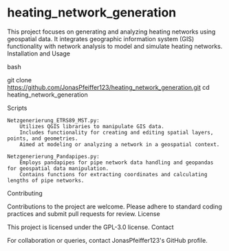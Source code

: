 # heating_network_generation

This project focuses on generating and analyzing heating networks using geospatial data. It integrates geographic information system (GIS) functionality with network analysis to model and simulate heating networks.
Installation and Usage

bash

git clone https://github.com/JonasPfeiffer123/heating_network_generation.git
cd heating_network_generation

Scripts

    Netzgenerierung_ETRS89_MST.py:
        Utilizes QGIS libraries to manipulate GIS data.
        Includes functionality for creating and editing spatial layers, points, and geometries.
        Aimed at modeling or analyzing a network in a geospatial context.

    Netzgenerierung_Pandapipes.py:
        Employs pandapipes for pipe network data handling and geopandas for geospatial data manipulation.
        Contains functions for extracting coordinates and calculating lengths of pipe networks.

Contributing

Contributions to the project are welcome. Please adhere to standard coding practices and submit pull requests for review.
License

This project is licensed under the GPL-3.0 license.
Contact

For collaboration or queries, contact JonasPfeiffer123's GitHub profile.
